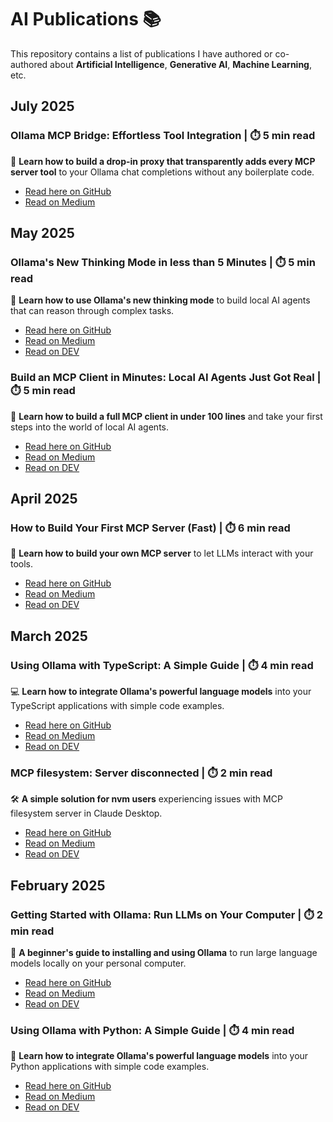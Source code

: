 # AI Publications 📚

This repository contains a list of publications I have authored or co-authored about **Artificial Intelligence**, **Generative AI**, **Machine Learning**, etc.

## July 2025

### Ollama MCP Bridge: Effortless Tool Integration | ⏱️ 5 min read
  🚪 **Learn how to build a drop-in proxy that transparently adds every MCP server tool** to your Ollama chat completions without any boilerplate code.
  - [Read here on GitHub](./publications/2025/07/ollama-mcp-bridge-effortless-tool-integration/README.md)
  - [Read on Medium](https://medium.com/@jonigl/ollama-mcp-bridge-effortless-tool-integration-e32b55086395)

## May 2025

### Ollama's New Thinking Mode in less than 5 Minutes | ⏱️ 5 min read
  🧠 **Learn how to use Ollama's new thinking mode** to build local AI agents that can reason through complex tasks.
  - [Read here on GitHub](./publications/2025/05/Ollama’s%20New%20Thinking%20Mode in%20less%20than%205%20Minutes/README.md)
  - [Read on Medium](https://medium.com/@jonigl/ollamas-new-thinking-mode-in-less-than-5-minutes-52c525e801c5)
  - [Read on DEV](https://dev.to/jonigl/ollamas-new-thinking-mode-in-less-than-5-minutes-13ig)


### Build an MCP Client in Minutes: Local AI Agents Just Got Real | ⏱️ 5 min read
  🤖 **Learn how to build a full MCP client in under 100 lines** and take your first steps into the world of local AI agents.
  - [Read here on GitHub](./publications/2025/05/Build%20an%20MCP%20Client%20in%20Minutes%20-%20Local%20AI%20Agents%20Just%20Got%20Real/README.md)
  - [Read on Medium](https://medium.com/@jonigl/build-an-mcp-client-in-minutes-local-ai-agents-just-got-real-a10e186a560f)
  - [Read on DEV](https://dev.to/jonigl/build-an-mcp-client-in-minutes-local-ai-agents-just-got-real-4gj6)

## April 2025

### How to Build Your First MCP Server (Fast) | ⏱️ 6 min read
  🚀 **Learn how to build your own MCP server** to let LLMs interact with your tools.
  - [Read here on GitHub](./publications/2025/04/Your%20first%20MCP%20Server (quick)/README.md)
  - [Read on Medium](https://medium.com/@jonigl/your-first-mcp-server-quick-5dc955a5f364)
  - [Read on DEV](https://dev.to/jonigl/your-first-mcp-server-quick-35eg)

## March 2025

### Using Ollama with TypeScript: A Simple Guide | ⏱️ 4 min read
  💻 **Learn how to integrate Ollama's powerful language models** into your TypeScript applications with simple code examples.
  - [Read here on GitHub](./publications/2025/03/Using%20Ollama%20with%20TypeScript%20-%20A%20Simple%20Guide/README.md)
  - [Read on Medium](https://medium.com/@jonigl/using-ollama-with-typescript-a-simple-guide-20f5e8d3827c)
  - [Read on DEV](https://dev.to/jonigl/using-ollama-with-typescript-a-simple-guide-1nf4)

### MCP filesystem: Server disconnected | ⏱️ 2 min read
  🛠️ **A simple solution for nvm users** experiencing issues with MCP filesystem server in Claude Desktop.
  - [Read here on GitHub](./publications/2025/03/MCP%20filesystem%20-%20Server%20disconnected/README.md)
  - [Read on Medium](https://medium.com/@jonigl/mcp-filesystem-server-disconnected-750e00917eec)
  - [Read on DEV](https://dev.to/jonigl/mcp-filesystem-server-disconnected-44db)

## February 2025

### Getting Started with Ollama: Run LLMs on Your Computer | ⏱️ 2 min read
  🦙 **A beginner's guide to installing and using Ollama** to run large language models locally on your personal computer.
  - [Read here on GitHub](./publications/2025/02/Getting%20Started%20with%20Ollama%20-%20Run%20LLMs%20on%20Your%20Computer/README.md)
  - [Read on Medium](https://medium.com/@jonigl/getting-started-with-ollama-run-llms-on-your-computer-915ba084918c)
  - [Read on DEV](https://dev.to/jonigl/getting-started-with-ollama-run-llms-on-your-computer-35d6)

### Using Ollama with Python: A Simple Guide | ⏱️ 4 min read
  🐍 **Learn how to integrate Ollama's powerful language models** into your Python applications with simple code examples.
  - [Read here on GitHub](./publications/2025/02/Using%20Ollama%20with%20Python%20-%20A%20Simple%20Guide/README.md)
  - [Read on Medium](https://medium.com/@jonigl/using-ollama-with-python-a-simple-guide-0752369e1e55)
  - [Read on DEV](https://dev.to/jonigl/using-ollama-with-python-a-simple-guide-27c2)
